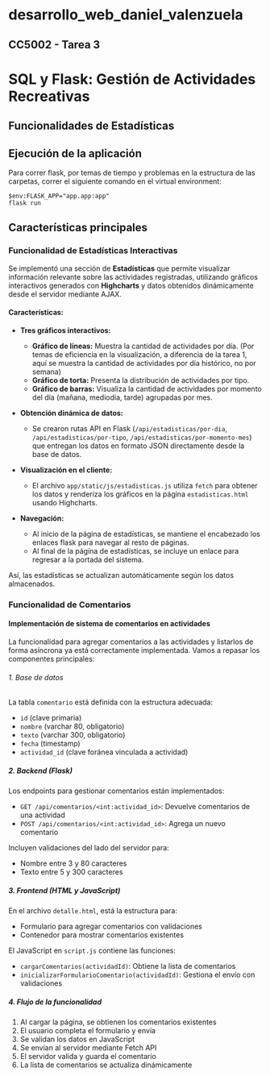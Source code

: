 # desarrollo_web_daniel_valenzuela

## CC5002 - Tarea 3

# SQL y Flask: Gestión de Actividades Recreativas

## Funcionalidades de Estadísticas

## Ejecución de la aplicación

Para correr flask, por temas de tiempo y problemas en la estructura de las carpetas, correr el siguiente comando en 
el virtual environment:
```
$env:FLASK_APP="app.app:app"
flask run
```

## Características principales

### Funcionalidad de Estadísticas Interactivas

Se implementó una sección de **Estadísticas** que permite visualizar información relevante sobre las actividades registradas, 
utilizando gráficos interactivos generados con **Highcharts** y datos obtenidos dinámicamente desde el servidor mediante AJAX.

#### Características:

- **Tres gráficos interactivos:**
  - **Gráfico de líneas:** Muestra la cantidad de actividades por día. (Por temas de eficiencia en la visualización, a diferencia de la tarea 1, 
aquí se muestra la cantidad de actividades por día histórico, no por semana)
  - **Gráfico de torta:** Presenta la distribución de actividades por tipo.
  - **Gráfico de barras:** Visualiza la cantidad de actividades por momento del día (mañana, mediodía, tarde) agrupadas por mes.

- **Obtención dinámica de datos:**
  - Se crearon rutas API en Flask (`/api/estadisticas/por-dia`, `/api/estadisticas/por-tipo`, `/api/estadisticas/por-momento-mes`) 
que entregan los datos en formato JSON directamente desde la base de datos.

- **Visualización en el cliente:**
  - El archivo `app/static/js/estadisticas.js` utiliza `fetch` para obtener los datos y renderiza los gráficos en la página `estadisticas.html` 
usando Highcharts.

- **Navegación:**
  - Al inicio de la página de estadísticas, se mantiene el encabezado los enlaces flask para navegar al resto de páginas.
  - Al final de la página de estadísticas, se incluye un enlace para regresar a la portada del sistema.

Así, las estadísticas se actualizan automáticamente según los datos almacenados.

### Funcionalidad de Comentarios 
#### Implementación de sistema de comentarios en actividades

La funcionalidad para agregar comentarios a las actividades y listarlos de forma asíncrona ya está correctamente implementada. Vamos a repasar los componentes principales:

###### 1. Base de datos
La tabla `comentario` está definida con la estructura adecuada:
- `id` (clave primaria)
- `nombre` (varchar 80, obligatorio)
- `texto` (varchar 300, obligatorio)
- `fecha` (timestamp)
- `actividad_id` (clave foránea vinculada a actividad)

##### 2. Backend (Flask)
Los endpoints para gestionar comentarios están implementados:

- `GET /api/comentarios/<int:actividad_id>`: Devuelve comentarios de una actividad
- `POST /api/comentarios/<int:actividad_id>`: Agrega un nuevo comentario

Incluyen validaciones del lado del servidor para:
- Nombre entre 3 y 80 caracteres
- Texto entre 5 y 300 caracteres

##### 3. Frontend (HTML y JavaScript)
En el archivo `detalle.html`, está la estructura para:
- Formulario para agregar comentarios con validaciones
- Contenedor para mostrar comentarios existentes

El JavaScript en `script.js` contiene las funciones:

- `cargarComentarios(actividadId)`: Obtiene la lista de comentarios
- `inicializarFormularioComentario(actividadId)`: Gestiona el envío con validaciones

##### 4. Flujo de la funcionalidad
1. Al cargar la página, se obtienen los comentarios existentes
2. El usuario completa el formulario y envía
3. Se validan los datos en JavaScript
4. Se envían al servidor mediante Fetch API
5. El servidor valida y guarda el comentario
6. La lista de comentarios se actualiza dinámicamente